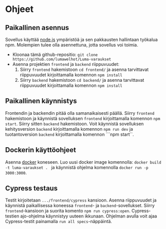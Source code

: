 # Ohjeet

## Paikallinen asennus
Sovellus käyttää [node.js](nodejs.org/) ympäristöä ja
sen pakkausten hallintaan työkalua npm.
Molempien tulee olla asennettuna, jotta sovellus voi toimia.
  * Kloonaa tämä github-repositio: ```git clone https://github.com/lumawelhot/Luma-varaukset```
  * Asenna projektien `frontend` ja `backend` riippuvuudet:
    1. Siirry `frontend` hakemistoon ```cd frontend/``` ja asenna tarvittavat riippuvuudet kirjoittamalla komennon ```npm install```
    2. Siirry `backend` hakemistoon ```cd backend/``` ja asenna tarvittavat riippuvuudet kirjoittamalla komennon ```npm install```

## Paikallinen käynnistys
Frontendin ja backendin pitää olla samanaikaisesti päällä.
Siirry `frontend` hakemistoon ja käynnistä sovelluksen `frontend`  kirjoittamalla komennon ```npm start```.
Siirry sitten `backend` hakemistoon.
Voit käynnistä sovelluksen kehitysversion `backend` kirjoittamalla komennon ```npm run dev``` ja
tuotantoversion `backend` kirjoittamalla komennon ```npm start``.

## Dockerin käyttöohjeet
Asenna [docker](https://docs.docker.com/engine/install/) koneseen.
Luo uusi docker image komennolla: ```docker build -t luma-varaukset . ``` ja
käynnistä ohjelma komennolla ```docker run -p 3000:3000```.

## Cypress testaus
Testit kirjoitetaan `.../frontend/cypress` kansioon.
Asenna riippuvuudet ja käynnistä paikallisessa koneessa `frontend`- ja `backend`-sovellukset.
Siirry `frontend`-kansioon ja suorita komento `npm run cypress:open`.
Cypress-testien ajo-ohjelma käynnistyy uuteen ikkunaan.
Ohjelman avulla voit ajaa Cypress-testit painamalla ```run all specs```-näppäintä.
